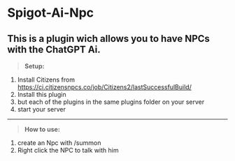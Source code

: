 # Spigot-Ai-Npc

This is a plugin wich allows you to have NPCs with the ChatGPT Ai.
---------------------------------------------------------------------------------------------------------------
>**Setup:**
   1. Install Citizens from https://ci.citizensnpcs.co/job/Citizens2/lastSuccessfulBuild/ 
   2. Install this plugin 
   3. but each of the plugins in the same plugins folder on your server 
   4. start your server 
---------------------------------------------------------------------------------------------------------------
>**How to use:**
   1. create an Npc with /summon <type> <name> <role>
   2. Right click the NPC to talk with him
